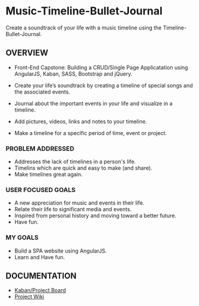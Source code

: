 #  Music-Timeline-Bullet-Journal

Create a soundtrack of your life with a music timeline using the Timeline-Bullet-Journal.


## OVERVIEW	
 - Front-End Capstone: Building a CRUD/Single Page Applicatation using AngularJS, Kaban, SASS, Bootstrap and jQuery.

 - Create your life’s soundtrack by creating a timeline of special songs and the associated events.
  - Journal about the important events in your life and visualize in a timeline.
  - Add pictures, videos, links and notes to your timeline.
  - Make a timeline for a specific period of time, event or project.

### PROBLEM ADDRESSED
  - Addresses the lack of timelines in a person's life.
  - Timelins which are quick and easy to make (and share).
  - Make timelines great again.

### USER FOCUSED GOALS
  - A new appreciation for music and events in their life.
  - Relate their life to significant media and events.
  - Inspired from personal history and moving toward a better future.
  - Have fun.

### MY GOALS
  - Build a SPA website using AngularJS.
  - Learn and Have fun.

## DOCUMENTATION
- [Kaban/Project Board](https://github.com/edwardrz/music-timeline-bullet-journal/projects/1?)
- [Project Wiki](https://github.com/edwardrz/music-timeline-bullet-journal/wiki)